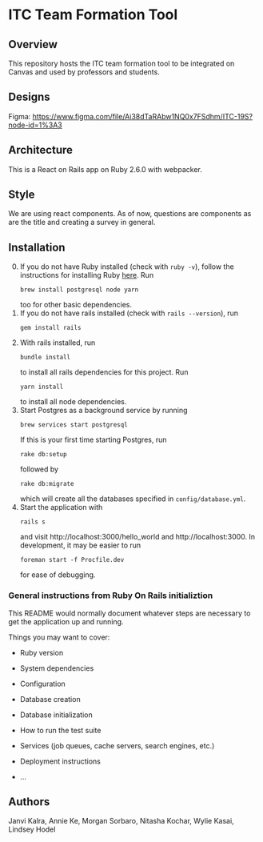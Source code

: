 # ITC Team Formation Tool

## Overview

This repository hosts the ITC team formation tool to be integrated on Canvas and used by professors and students.

## Designs

Figma: https://www.figma.com/file/Ai38dTaRAbw1NQ0x7FSdhm/ITC-19S?node-id=1%3A3

## Architecture

This is a React on Rails app on Ruby 2.6.0 with webpacker.

## Style

We are using react components. As of now, questions are components as are the title and creating a survey in general.

## Installation

0. If you do not have Ruby installed (check with `ruby -v`), follow the instructions for installing Ruby [here](https://www.ruby-lang.org/en/documentation/installation/). Run
   ```
   brew install postgresql node yarn
   ```
   too for other basic dependencies.
1. If you do not have rails installed (check with `rails --version`), run
   ```
   gem install rails
   ```
2. With rails installed, run
   ```
   bundle install
   ```
   to install all rails dependencies for this project.
   Run
   ```
   yarn install
   ```
   to install all node dependencies.
3. Start Postgres as a background service by running
   ```
   brew services start postgresql
   ```
   If this is your first time starting Postgres, run
   ```
   rake db:setup
   ```
   followed by 
   ```
   rake db:migrate
   ```
   which will create all the databases specified in `config/database.yml`.
4. Start the application with
   ```
   rails s
   ```
   and visit http://localhost:3000/hello_world and http://localhost:3000. In development, it may be easier to run
   ```
   foreman start -f Procfile.dev
   ```
   for ease of debugging.


### General instructions from Ruby On Rails initializtion
This README would normally document whatever steps are necessary to get the
application up and running.

Things you may want to cover:

* Ruby version

* System dependencies

* Configuration

* Database creation

* Database initialization

* How to run the test suite

* Services (job queues, cache servers, search engines, etc.)

* Deployment instructions

* ...

## Authors

Janvi Kalra, Annie Ke, Morgan Sorbaro, Nitasha Kochar, Wylie Kasai, Lindsey Hodel
